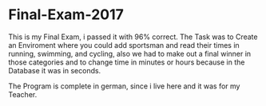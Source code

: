 # Final-Exam-2017
This is my Final Exam, i passed it with 96% correct. The Task was to Create an Enviroment where you could add sportsman and read their times in running, swimming, and cycling, also we had to make out a final winner in those categories and to change time in minutes or hours because in the Database it was in seconds.

The Program is complete in german, since i live here and it was for my Teacher.
